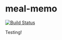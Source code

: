 <!---
This file is auto-generate by a github hook please modify readme.md if you don't want to loose your work
-->
<!---
This file is auto-generate by a github hook please modify readme.md if you don't want to loose your work
-->
# meal-memo
[![Build Status](https://drone.joeltjames.com/api/badges/joeltjames/meal-memo/status.svg?ref=refs/heads/alpha)](https://drone.joeltjames.com/joeltjames/meal-memo)

Testing!